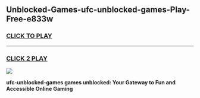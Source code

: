 
## Unblocked-Games-ufc-unblocked-games-Play-Free-e833w
<h3>
<a href="https://premium76.site?title=ufc-unblocked-games&ref=23A">CLICK TO PLAY</a></h3>
<hr>

<h3>
<a href="https://premium76.site?title=ufc-unblocked-games&ref=23A">CLICK 2 PLAY</a>
  
</h3>

<a href="https://premium76.site?title=ufc-unblocked-games&ref=23A"><img src="https://clearcache.store/games.png"></a>


**ufc-unblocked-games games unblocked: Your Gateway to Fun and Accessible Online Gaming**
